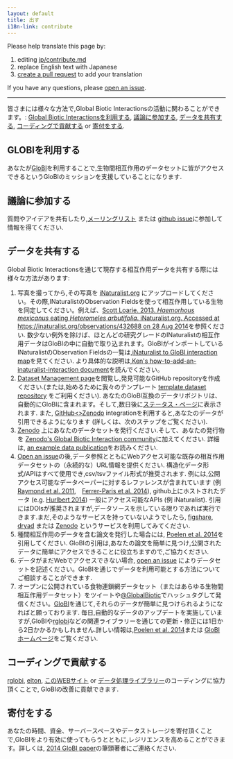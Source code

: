 ```yaml
---
layout: default
title: 出す
i18n-link: contribute
---
```

Please help translate this page by:

1. editing <a href="https://github.com/globalbioticinteractions/globalbioticinteractions.github.io/edit/master/jp/contibute.md">jp/contribute.md</a> 
1. replace English text with Japanese
1. <a href="https://help.github.com/en/articles/creating-a-pull-request">create a pull request</a> to add your translation

If you have any questions, please <a href="https://github.com/globalbioticinteractions/globalbioticinteractions.github.io/issues/new"> open an issue</a>.

-------

皆さまには様々な方法で,Global Biotic Interactionsの活動に関わることができます。: [Global Biotic Interactionsを利用する](#GLOBIを利用する), [議論に参加する](#議論に参加する), [データを共有する](#データを共有する), [コーディングで貢献する](#コーディングで貢献する) or [寄付をする](#寄付をする).

## GLOBIを利用する
あなたが[GloBI](./data)を利用することで,生物間相互作用のデータセットに皆がアクセスできるというGloBIのミッションを支援していることになります. 

## 議論に参加する
質問やアイデアを共有したり,[メーリングリスト](https://lists.gbif.org/mailman/listinfo/globi) または [github issue](https://github.com/globalbioticinteractions/globalbioticinteractions/issues/new)に参加して情報を得てください. 

## データを共有する
Global Biotic Interactionsを通じて現存する相互作用データを共有する際には様々な方法があります:

1. 写真を撮ってから,その写真を [iNaturalist.org](https://www.inaturalist.org) にアップロードしてください。その際,INaturalistのObservation Fieldsを使って相互作用している生物を同定してください。例えば、[Scott Loarie. 2013. _Haemorhous mexicanus_ eating _Heteromeles arbutifolia_. iNaturalist.org. Accessed at https://inaturalist.org/observations/432688 on 28 Aug 2014](https://www.inaturalist.org/observations/432688)を参照ください. 数少ない例外を除けば、ほとんどの研究グレードのINaturalistの相互作用データはGloBIの中に自動で取り込まれます。GloBIがインポートしているINaturalistのObservation Fieldsの一覧は,[iNaturalist to GloBI interaction map](https://github.com/globalbioticinteractions/inaturalist/blob/master/interaction_types.csv)を見てください. より具体的な説明は,[Ken's how-to-add-an-inaturalist-interaction document](https://docs.google.com/document/d/12jFMA5a6EH1tqW2DcuNV8AQj2tuzx7ZvQoXtxaObaJ0/edit)を読んでください。
1. [Dataset Management page](https://github.com/globalbioticinteractions/globalbioticinteractions/wiki/Dataset-Management)を閲覧し,発見可能なGitHub repositoryを作成ください.(または,始めるために我々のテンプレート [template dataset repository](https://github.com/globalbioticinteractions/template-dataset/generate) をご利用ください). あなたのGloBI互換のデータリポジトリは、自動的にGloBIに含まれます。そして,数日後に[ステータス・ページ](http://globalbioticinteractions.org/status)に表示されます. また, [GitHub<>Zenodo](https://guides.github.com/activities/citable-code/) integrationを利用すると,あなたのデータが引用できるようになります (詳しくは、次のステップをご覧ください). 
1. [Zenodo](https://zenodo.org) 上にあなたのデータセットを発行ください.そして、あなたの発行物を [Zenodo's Global Biotic Interaction community](https://zenodo.org/communities/globalbioticinteractions)に加えてください. 詳細は, [an example data publication](https://zenodo.org/badge/latestdoi/26293374)をお読みください.
1. [Open an issue](https://github.com/globalbioticinteractions/globalbioticinteractions/issues/new)の後,データ参照とともにWebアクセス可能な既存の相互作用データセットの（永続的な）URL情報を提供ください. 構造化データ形式/APIはすべて使用でき,csv/tsvファイル形式が推奨されます. 例には,公開アクセス可能なデータペーパーに対するレファレンスが含まれています (例 [Raymond et al. 2011](http://dx.doi.org/10.1890/10-1907.1),　[Ferrer-Paris et al. 2014](http://dx.doi.org/10.6084/m9.figshare.1168861)), github上にホストされたデータ (e.g. [Hurlbert 2014](https://github.com/hurlbertlab/dietdatabase/)) 一般にアクセス可能なAPIs (例 iNaturalist).  引用にはDOIsが推奨されますが,データソースを示している限りであれば実行できます.まだ,そのようなサービスを持っていないようでしたら, [figshare](http://figshare.com), [dryad](http://datadryad.org/) または [Zenodo](https://zenodo.org) というサービスを利用してみてください.
1. 種間相互作用のデータを含む論文を発行した場合には, [Poelen et al. 2014](http://dx.doi.org/10.1016/j.ecoinf.2014.08.005)を引用してください. GloBIの引用は,あなたの論文を簡単に見つけ,公開されたデータに簡単にアクセスできることに役立ちますので,ご協力ください.
1. データがまだWebでアクセスできない場合, [open an issue](https://github.com/globalbioticinteractions/globalbioticinteractions/issues/new) によりデータセットを記述ください。GloBIを通じでデータを利用可能とする方法についてご相談することができます.
1. オープンに公開されている食物連鎖網データセット（またはあらゆる生物間相互作用データセット）をツイートや[@GlobalBiotic](https://twitter.com/GlobalBiotic)でハッシュタグして発信ください。[GloBI](https://globalbioticinteractions.org)を通じて,それらのデータが簡単に見つけられるようになればと願っております.
毎日,自動的なデータのアップデートを実施していますが,GloBIや[rglobi](http://github.com/ropensci/rglobi)などの関連ライブラリーを通じての更新・修正には1日から2日かかるかもしれません.詳しい情報は,[Poelen et al. 2014](http://dx.doi.org/10.1016/j.ecoinf.2014.08.005)または [GloBIホームページ](http://globalbioticinteractions.org)をご覧ください.

## コーディングで貢献する

[rglobi](https://github.com/ropensci/rglobi), [elton](https://github.com/globalbioticinteractions/elton), [このWEBサイト](https://github.com/globalbioticinteractions/globalbioticinteractions.github.io) or [データ処理ライブラリー](https://github.com/globalbioticinteractions/globalbioticinteractions)のコーディングに協力頂くことで, GloBIの改善に貢献できます.

## 寄付をする

あなたの時間、資金、サーバースペースやデータストレージを寄付頂くことで,GloBIをより有効に使ってもらうとともに,レジリエンスを高めることができます。詳しくは, [2014 GloBI paper](https://doi.org/10.1016/j.ecoinf.2014.08.005)の筆頭著者にご連絡ください.

